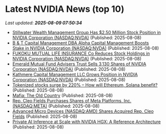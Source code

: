 # Latest NVIDIA News (top 10)
_Last updated: **2025-08-09 07:50:34**_

- [Stillwater Wealth Management Group Has $2.50 Million Stock Position in NVIDIA Corporation (NASDAQ:NVDA)](https://www.etfdailynews.com/2025/08/08/stillwater-wealth-management-group-has-2-50-million-stock-position-in-nvidia-corporation-nasdaqnvda/) (Published: 2025-08-08)
- [B & T Capital Management DBA Alpha Capital Management Boosts Stake in NVIDIA Corporation (NASDAQ:NVDA)](https://www.etfdailynews.com/2025/08/08/b-t-capital-management-dba-alpha-capital-management-boosts-stake-in-nvidia-corporation-nasdaqnvda/) (Published: 2025-08-08)
- [FUKOKU MUTUAL LIFE INSURANCE Co Reduces Stock Holdings in NVIDIA Corporation (NASDAQ:NVDA)](https://www.etfdailynews.com/2025/08/08/fukoku-mutual-life-insurance-co-reduces-stock-holdings-in-nvidia-corporation-nasdaqnvda/) (Published: 2025-08-08)
- [Emerald Mutual Fund Advisers Trust Sells 3,130 Shares of NVIDIA Corporation (NASDAQ:NVDA)](https://www.etfdailynews.com/2025/08/08/emerald-mutual-fund-advisers-trust-sells-3130-shares-of-nvidia-corporation-nasdaqnvda/) (Published: 2025-08-08)
- [Kathmere Capital Management LLC Grows Position in NVIDIA Corporation (NASDAQ:NVDA)](https://www.etfdailynews.com/2025/08/08/kathmere-capital-management-llc-grows-position-in-nvidia-corporation-nasdaqnvda/) (Published: 2025-08-08)
- [Tokenized stocks surge by 220% – How will Ethereum, Solana benefit?](https://ambcrypto.com/tokenised-stocks-surge-by-220-how-will-ethereum-solana-benefit/) (Published: 2025-08-08)
- [Mafia: The Old Country](https://www.giantbomb.com/mafia-the-old-country/3030-87203/) (Published: 2025-08-08)
- [Rep. Cleo Fields Purchases Shares of Meta Platforms, Inc. (NASDAQ:META)](https://www.etfdailynews.com/2025/08/08/rep-cleo-fields-purchases-shares-of-meta-platforms-inc-nasdaqmeta/) (Published: 2025-08-08)
- [Advanced Micro Devices (NASDAQ:AMD) Shares Acquired Rep. Cleo Fields](https://www.etfdailynews.com/2025/08/08/advanced-micro-devices-nasdaqamd-shares-acquired-rep-cleo-fields/) (Published: 2025-08-08)
- [Private AI Inference at Scale with NVIDIA HGX: A Reference Architecture](https://www.ntpro.nl/blog/archives/3826-Private-AI-Inference-at-Scale-with-NVIDIA-HGX-A-Reference-Architecture.html) (Published: 2025-08-08)

